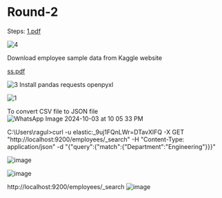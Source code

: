# Round-2
Steps:
[1.pdf](https://github.com/user-attachments/files/17247267/1.pdf)

![4](https://github.com/user-attachments/assets/8982ef5b-fb6a-41f2-9968-5e6af4a84113)

Download employee sample data from Kaggle website

[ss.pdf](https://github.com/user-attachments/files/17247293/ss.pdf)

![3](https://github.com/user-attachments/assets/ca5e176f-24ca-43ac-bbc4-f6ff93ded6b9)
Install pandas requests openpyxl

![1](https://github.com/user-attachments/assets/c0c5a8c7-31b4-4de9-8b6e-c5f2a48d2d4f)

To convert CSV file to JSON file
![WhatsApp Image 2024-10-03 at 10 05 33 PM](https://github.com/user-attachments/assets/0c2648ae-b225-4ebb-8306-df63d571178a)


C:\Users\ragul>curl -u elastic:_9uj1FQnLWr=DTavXlFQ -X GET
"http://localhost:9200/employees/_search" -H "Content-Type: application/json" -d
"{\"query\":{\"match\":{\"Department\":\"Engineering\"}}}"

![image](https://github.com/user-attachments/assets/3a15b727-6f8d-4a11-8574-146119b319be)

![image](https://github.com/user-attachments/assets/d408e322-1e83-4809-a9fc-9c963c6d9277)

 http://localhost:9200/employees/_search
 ![image](https://github.com/user-attachments/assets/27b378f3-cf40-4e4d-80a4-a9f680585a28)


